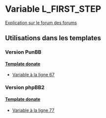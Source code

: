 # Variable L_FIRST_STEP
[Explication sur le forum des forums](http://forum.forumactif.com/t294113-listing-des-variables#L_FIRST_STEP)

## Utilisations dans les templates

### Version PunBB

#### [Template donate](punbb/donate.md)
* [Variable à la ligne 67](../punbb/donate.tpl#L67)

### Version phpBB2

#### [Template donate](subsilver/donate.md)
* [Variable à la ligne 77](../subsilver/donate.tpl#L77)